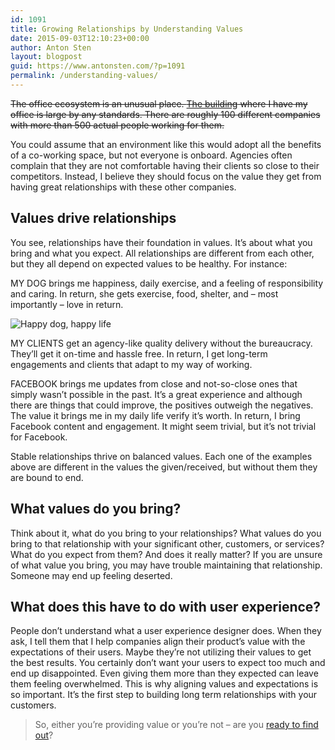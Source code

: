 ```yaml
---
id: 1091
title: Growing Relationships by Understanding Values
date: 2015-09-03T12:10:23+00:00
author: Anton Sten
layout: blogpost
guid: https://www.antonsten.com/?p=1091
permalink: /understanding-values/
---
```

~~The office ecosystem is an unusual place. <a href="http://www.mediaevolutioncity.se/en/" target="_blank">The building</a> where I have my office is large by any standards. There are roughly 100 different companies with more than 500 actual people working for them.~~

You could assume that an environment like this would adopt all the benefits of a co-working space, but not everyone is onboard. Agencies often complain that they are not comfortable having their clients so close to their competitors. Instead, I believe they should focus on the value they get from having great relationships with these other companies.

## Values drive relationships

You see, relationships have their foundation in values. It’s about what you bring and what you expect. All relationships are different from each other, but they all depend on expected values to be healthy. For instance:

MY DOG brings me happiness, daily exercise, and a feeling of responsibility and caring. In return, she gets exercise, food, shelter, and &#8211; most importantly &#8211; love in return.

![Happy dog, happy life](/images/blog/ezgif-3104760706.gif)

MY CLIENTS get an agency-like quality delivery without the bureaucracy. They’ll get it on-time and hassle free. In return, I get long-term engagements and clients that adapt to my way of working.

FACEBOOK brings me updates from close and not-so-close ones that simply wasn’t possible in the past. It’s a great experience and although there are things that could improve, the positives outweigh the negatives. The value it brings me in my daily life verify it’s worth. In return, I bring Facebook content and engagement. It might seem trivial, but it’s not trivial for Facebook.

Stable relationships thrive on balanced values. Each one of the examples above are different in the values the given/received, but without them they are bound to end.

## What values do you bring?

Think about it, what do you bring to your relationships? What values do you bring to that relationship with your significant other, customers, or services? What do you expect from them? And does it really matter? If you are unsure of what value you bring, you may have trouble maintaining that relationship. Someone may end up feeling deserted.

## What does this have to do with user experience?

People don’t understand what a user experience designer does. When they ask, I tell them that I help companies align their product’s value with the expectations of their users. Maybe they’re not utilizing their values to get the best results. You certainly don’t want your users to expect too much and end up disappointed. Even giving them more than they expected can leave them feeling overwhelmed. This is why aligning values and expectations is so important. It’s the first step to building long term relationships with your customers.

> So, either you&#8217;re providing value or you&#8217;re not &#8211; are you [ready to find out](https://www.antonsten.com/contact/)?
